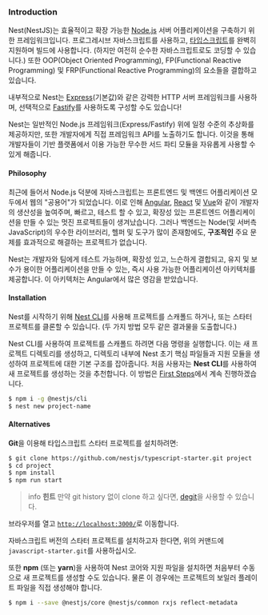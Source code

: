 ### Introduction

Nest(NestJS)는 효율적이고 확장 가능한 [Node.js](https://nodejs.org/) 서버 어플리케이션을 구축하기 위한 프레임워크입니다. 프로그레시브 자바스크립트를 사용하고, [타입스크립트](http://www.typescriptlang.org/)를 완벽히 지원하며 빌드에 사용합니다. (하지만 여전히 순수한 자바스크립트로도 코딩할 수 있습니다.) 또한 OOP(Object Oriented Programming), FP(Functional Reactive Programming) 및 FRP(Functional Reactive Programming)의 요소들을 결합하고 있습니다.

내부적으로 Nest는 [Express](https://expressjs.com/)(기본값)와 같은 강력한 HTTP 서버 프레임워크를 사용하며, 선택적으로 [Fastify](https://github.com/fastify/fastify)를 사용하도록 구성할 수도 있습니다!

Nest는 일반적인 Node.js 프레임워크(Express/Fastify) 위에 일정 수준의 추상화를 제공하지만, 또한 개발자에게 직접 프레임워크 API를 노출하기도 합니다. 이것을 통해 개발자들이 기반 플랫폼에서 이용 가능한 무수한 서드 파티 모듈을 자유롭게 사용할 수 있게 해줍니다.

#### Philosophy

최근에 들어서 Node.js 덕분에 자바스크립트는 프론트엔드 및 백엔드 어플리케이션 모두에서 웹의 "공용어"가 되었습니다. 이로 인해 [Angular](https://angular.io/), [React](https://github.com/facebook/react) 및 [Vue](https://github.com/vuejs/vue)와 같이 개발자의 생산성을 높여주며, 빠르고, 테스트 할 수 있고, 확장성 있는 프론트엔드 어플리케이션을 만들 수 있는 멋진 프로젝트들이 생겨났습니다. 그러나 백엔드는 Node(및 서버측 JavaScript)의 우수한 라이브러리, 헬퍼 및 도구가 많이 존재함에도, **구조적인** 주요 문제를 효과적으로 해결하는 프로젝트가 없습니다.

Nest는 개발자와 팀에게 테스트 가능하며, 확장성 있고, 느슨하게 결합되고, 유지 및 보수가 용이한 어플리케이션을 만들 수 있는, 즉시 사용 가능한 어플리케이션 아키텍처를 제공합니다. 이 아키텍처는 Angular에서 많은 영감을 받았습니다.

#### Installation

Nest를 시작하기 위해 [Nest CLI](/cli/overview)를 사용해 프로젝트를 스캐폴드 하거나, 또는 스타터 프로젝트를 클론할 수 있습니다. (두 가지 방법 모두 같은 결과물을 도출합니다.)

Nest CLI를 사용하여 프로젝트를 스캐폴드 하려면 다음 명령을 실행합니다. 이는 새 프로젝트 디렉토리를 생성하고, 디렉토리 내부에 Nest 초기 핵심 파일들과 지원 모듈을 생성하여 프로젝트에 대한 기본 구조를 잡아줍니다. 처음 사용자는 **Nest CLI**를 사용하여 새 프로젝트를 생성하는 것을 추천합니다. 이 방법은 [First Steps](first-steps)에서 계속 진행하겠습니다.

```bash
$ npm i -g @nestjs/cli
$ nest new project-name
```

#### Alternatives

**Git**을 이용해 타입스크립트 스타터 프로젝트를 설치하려면:

```bash
$ git clone https://github.com/nestjs/typescript-starter.git project
$ cd project
$ npm install
$ npm run start
```

> info **힌트** 만약 git history 없이 clone 하고 싶다면, [degit](https://github.com/Rich-Harris/degit)을 사용할 수 있습니다.

브라우저를 열고 [`http://localhost:3000/`](http://localhost:3000/)로 이동합니다.

자바스크립트 버전의 스타터 프로젝트를 설치하고자 한다면, 위의 커맨드에 `javascript-starter.git`를 사용하십시오.

또한 **npm** (또는 **yarn**)을 사용하여 Nest 코어와 지원 파일을 설치하면 처음부터 수동으로 새 프로젝트를 생성할 수도 있습니다. 물론 이 경우에는 프로젝트의 보일러 플레이트 파일을 직접 생성해야 합니다.

```bash
$ npm i --save @nestjs/core @nestjs/common rxjs reflect-metadata
```

